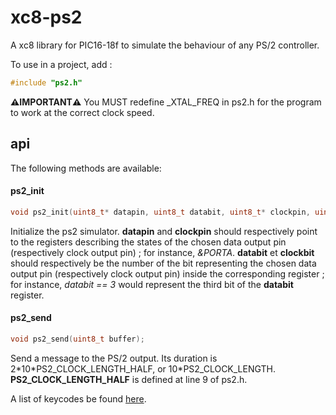 # xc8-ps2
A xc8 library for PIC16-18f to simulate the behaviour of any PS/2 controller.

To use in a project, add :
```c
#include "ps2.h"
```
**⚠️IMPORTANT⚠️** You MUST redefine \_XTAL\_FREQ in ps2.h for the program to work at the correct clock speed.

## api

The following methods are available:

#### ps2_init
```c
void ps2_init(uint8_t* datapin, uint8_t databit, uint8_t* clockpin, uint8_t clockbit);
```
Initialize the ps2 simulator. **datapin** and **clockpin** should respectively point to the registers describing the states of the chosen data output pin (respectively clock output pin) ; for instance, *&PORTA*. **databit** et **clockbit** should respectively be the number of the bit representing the chosen data output pin (respectively clock output pin) inside the corresponding register ; for instance, *databit == 3* would represent the third bit of the **databit** register.

#### ps2_send
```c
void ps2_send(uint8_t buffer);
```
Send a message to the PS/2 output. Its duration is 2\*10\*PS2_CLOCK_LENGTH_HALF, or 10\*PS2_CLOCK_LENGTH.
**PS2_CLOCK_LENGTH_HALF** is defined at line 9 of ps2.h.

A list of keycodes be found [here](http://www.computer-engineering.org/ps2keyboard/scancodes2.html).
